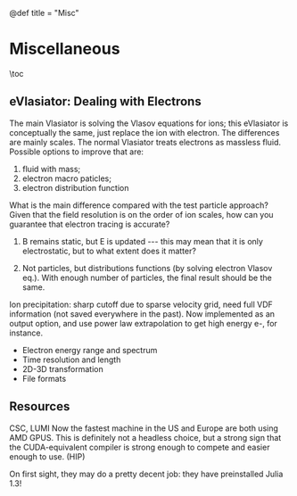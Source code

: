 @def title = "Misc"


# Miscellaneous

\toc


## eVlasiator: Dealing with Electrons

The main Vlasiator is solving the Vlasov equations for ions; this eVlasiator is conceptually the same, just replace the ion with electron.
The differences are mainly scales.
The normal Vlasiator treats electrons as massless fluid. Possible options to improve that are:
1. fluid with mass;
2. electron macro paticles;
3. electron distribution function

What is the main difference compared with the test particle approach?
Given that the field resolution is on the order of ion scales, how can you guarantee that electron tracing is accurate?

1. B remains static, but E is updated --- this may mean that it is only electrostatic, but to what extent does it matter?

2. Not particles, but distributions functions (by solving electron Vlasov eq.). With enough number of particles, the final result should be the same.

Ion precipitation: sharp cutoff due to sparse velocity grid, need full VDF information (not saved everywhere in the past). Now implemented as an output option, and use power law extrapolation to get high energy e-, for instance.

* Electron energy range and spectrum
* Time resolution and length
* 2D-3D transformation
* File formats



## Resources

CSC, LUMI
Now the fastest machine in the US and Europe are both using AMD GPUS.
This is definitely not a headless choice, but a strong sign that the CUDA-equivalent compiler is strong enough to compete and easier enough to use.
(HIP)

On first sight, they may do a pretty decent job: they have preinstalled Julia 1.3!